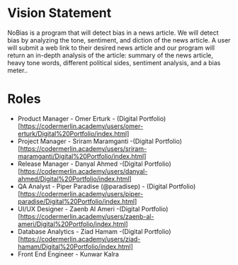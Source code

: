 # Vision Statement
NoBias is a program that will detect bias in a news article. We will detect bias by analyzing the tone, sentiment, and diction of the news article. A user will submit a web link to their desired news article and our program will return an in-depth analysis of the article: summary of the news article, heavy tone words, different political sides, sentiment analysis, and a bias meter..

# Roles
- Product Manager - Omer Erturk - (Digital Portfolio)[https://codermerlin.academy/users/omer-erturk/Digital%20Portfolio/index.html] 
- Project Manager - Sriram Maramganti -(Digital Portfolio) [https://codermerlin.academy/users/sriram-maramganti/Digital%20Portfolio/index.html]
- Release Manager - Danyal Ahmed -(Digital Portfolio)[https://codermerlin.academy/users/danyal-ahmed/Digital%20Portfolio/index.html]
- QA Analyst - Piper Paradise (@paradisep) - (Digital Portfolio)[https://codermerlin.academy/users/piper-paradise/Digital%20Portfolio/index.html]
- UI/UX Designer - Zaenb Al Ameri -(Digital Portfolio)[https://codermerlin.academy/users/zaenb-al-ameri/Digital%20Portfolio/index.html]
- Database Analytics - Ziad Hamam -(Digital Portfolio) [https://codermerlin.academy/users/ziad-hamam/Digital%20Portfolio/index.html]
- Front End Engineer - Kunwar Kalra
